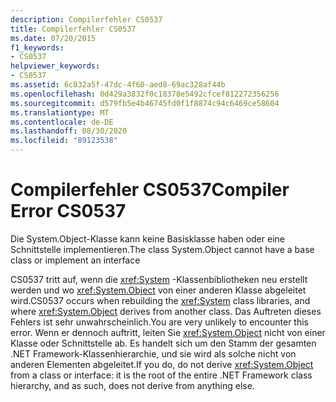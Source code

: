 ```yaml
---
description: Compilerfehler CS0537
title: Compilerfehler CS0537
ms.date: 07/20/2015
f1_keywords:
- CS0537
helpviewer_keywords:
- CS0537
ms.assetid: 6c832a5f-47dc-4f60-aed8-69ac328af44b
ms.openlocfilehash: 0d429a3832f0c18378e5492cfcef812272356256
ms.sourcegitcommit: d579fb5e4b46745fd0f1f8874c94c6469ce58604
ms.translationtype: MT
ms.contentlocale: de-DE
ms.lasthandoff: 08/30/2020
ms.locfileid: "89123538"
---
```

# <a name="compiler-error-cs0537"></a><span data-ttu-id="0230c-103">Compilerfehler CS0537</span><span class="sxs-lookup"><span data-stu-id="0230c-103">Compiler Error CS0537</span></span>
<span data-ttu-id="0230c-104">Die System.Object-Klasse kann keine Basisklasse haben oder eine Schnittstelle implementieren.</span><span class="sxs-lookup"><span data-stu-id="0230c-104">The class System.Object cannot have a base class or implement an interface</span></span>  
  
 <span data-ttu-id="0230c-105">CS0537 tritt auf, wenn die <xref:System> -Klassenbibliotheken neu erstellt werden und wo <xref:System.Object> von einer anderen Klasse abgeleitet wird.</span><span class="sxs-lookup"><span data-stu-id="0230c-105">CS0537 occurs when rebuilding the <xref:System> class libraries, and where <xref:System.Object> derives from another class.</span></span> <span data-ttu-id="0230c-106">Das Auftreten dieses Fehlers ist sehr unwahrscheinlich.</span><span class="sxs-lookup"><span data-stu-id="0230c-106">You are very unlikely to encounter this error.</span></span> <span data-ttu-id="0230c-107">Wenn er dennoch auftritt, leiten Sie <xref:System.Object> nicht von einer Klasse oder Schnittstelle ab. Es handelt sich um den Stamm der gesamten .NET Framework-Klassenhierarchie, und sie wird als solche nicht von anderen Elementen abgeleitet.</span><span class="sxs-lookup"><span data-stu-id="0230c-107">If you do, do not derive <xref:System.Object> from a class or interface: it is the root of the entire .NET Framework class hierarchy, and as such, does not derive from anything else.</span></span>
